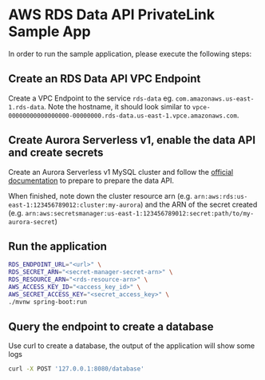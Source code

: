 # AWS RDS Data API PrivateLink Sample App

In order to run the sample application, please execute the following steps:

## Create an RDS Data API VPC Endpoint
Create a VPC Endpoint to the service `rds-data` eg. `com.amazonaws.us-east-1.rds-data`.
Note the hostname, it should look similar to `vpce-00000000000000000-00000000.rds-data.us-east-1.vpce.amazonaws.com`.

## Create Aurora Serverless v1, enable the data API and create secrets
Create an Aurora Serverless v1 MySQL cluster and follow the [official documentation](https://docs.aws.amazon.com/AmazonRDS/latest/AuroraUserGuide/data-api.html#data-api.access) to prepare 
to prepare the data API.

When finished, note down the cluster resource arn (e.g. `arn:aws:rds:us-east-1:123456789012:cluster:my-aurora`) 
and the ARN of the secret created (e.g. `arn:aws:secretsmanager:us-east-1:123456789012:secret:path/to/my-aurora-secret`)

## Run the application

```bash
RDS_ENDPOINT_URL="<url>" \
RDS_SECRET_ARN="<secret-manager-secret-arn>" \
RDS_RESOURCE_ARN="<rds-resource-arn>" \
AWS_ACCESS_KEY_ID="<access_key_id>" \
AWS_SECRET_ACCESS_KEY="<secret_access_key>" \
./mvnw spring-boot:run
```

## Query the endpoint to create a database
Use curl to create a database, the output of the application will show some logs
```bash
curl -X POST '127.0.0.1:8080/database'
```
